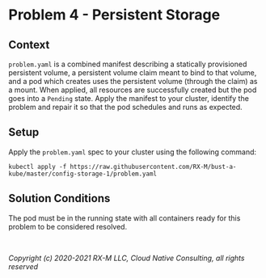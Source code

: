 # Problem 4 - Persistent Storage


## Context

`problem.yaml` is a combined manifest describing a statically provisioned persistent volume, a persistent volume claim
meant to bind to that volume, and a pod which creates uses the persistent volume (through the claim) as a mount. When
applied, all resources are successfully created but the pod goes into a `Pending` state. Apply the manifest to your
cluster, identify the problem and repair it so that the pod schedules and runs as expected.


## Setup

Apply the `problem.yaml` spec to your cluster using the following command:

```
kubectl apply -f https://raw.githubusercontent.com/RX-M/bust-a-kube/master/config-storage-1/problem.yaml
```


## Solution Conditions

The pod must be in the running state with all containers ready for this problem to be considered resolved.

<br>

_Copyright (c) 2020-2021 RX-M LLC, Cloud Native Consulting, all rights reserved_

[RX-M LLC]: https://rx-m.io/rxm-cnc.svg "RX-M LLC"
